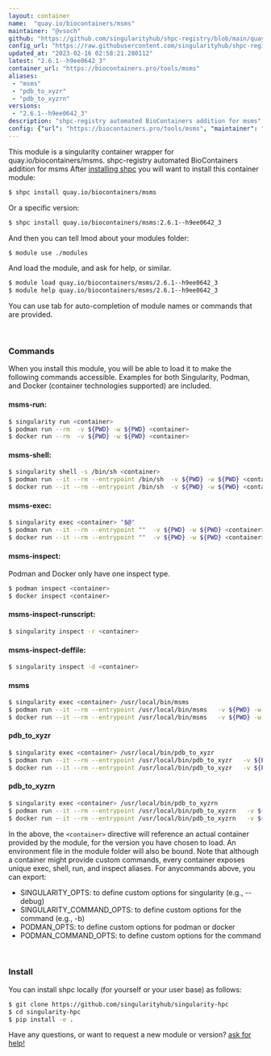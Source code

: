 ```yaml
---
layout: container
name:  "quay.io/biocontainers/msms"
maintainer: "@vsoch"
github: "https://github.com/singularityhub/shpc-registry/blob/main/quay.io/biocontainers/msms/container.yaml"
config_url: "https://raw.githubusercontent.com/singularityhub/shpc-registry/main/quay.io/biocontainers/msms/container.yaml"
updated_at: "2023-02-16 02:58:21.280112"
latest: "2.6.1--h9ee0642_3"
container_url: "https://biocontainers.pro/tools/msms"
aliases:
 - "msms"
 - "pdb_to_xyzr"
 - "pdb_to_xyzrn"
versions:
 - "2.6.1--h9ee0642_3"
description: "shpc-registry automated BioContainers addition for msms"
config: {"url": "https://biocontainers.pro/tools/msms", "maintainer": "@vsoch", "description": "shpc-registry automated BioContainers addition for msms", "latest": {"2.6.1--h9ee0642_3": "sha256:18f7e3d4e5515d2a2cb5ae53145b08df891e8e2661170dc403fb27cd62a4d3ac"}, "tags": {"2.6.1--h9ee0642_3": "sha256:18f7e3d4e5515d2a2cb5ae53145b08df891e8e2661170dc403fb27cd62a4d3ac"}, "docker": "quay.io/biocontainers/msms", "aliases": {"msms": "/usr/local/bin/msms", "pdb_to_xyzr": "/usr/local/bin/pdb_to_xyzr", "pdb_to_xyzrn": "/usr/local/bin/pdb_to_xyzrn"}}
---
```


This module is a singularity container wrapper for quay.io/biocontainers/msms.
shpc-registry automated BioContainers addition for msms
After [installing shpc](#install) you will want to install this container module:


```bash
$ shpc install quay.io/biocontainers/msms
```

Or a specific version:

```bash
$ shpc install quay.io/biocontainers/msms:2.6.1--h9ee0642_3
```

And then you can tell lmod about your modules folder:

```bash
$ module use ./modules
```

And load the module, and ask for help, or similar.

```bash
$ module load quay.io/biocontainers/msms/2.6.1--h9ee0642_3
$ module help quay.io/biocontainers/msms/2.6.1--h9ee0642_3
```

You can use tab for auto-completion of module names or commands that are provided.

<br>

### Commands

When you install this module, you will be able to load it to make the following commands accessible.
Examples for both Singularity, Podman, and Docker (container technologies supported) are included.

#### msms-run:

```bash
$ singularity run <container>
$ podman run --rm  -v ${PWD} -w ${PWD} <container>
$ docker run --rm  -v ${PWD} -w ${PWD} <container>
```

#### msms-shell:

```bash
$ singularity shell -s /bin/sh <container>
$ podman run --it --rm --entrypoint /bin/sh  -v ${PWD} -w ${PWD} <container>
$ docker run --it --rm --entrypoint /bin/sh  -v ${PWD} -w ${PWD} <container>
```

#### msms-exec:

```bash
$ singularity exec <container> "$@"
$ podman run --it --rm --entrypoint ""  -v ${PWD} -w ${PWD} <container> "$@"
$ docker run --it --rm --entrypoint ""  -v ${PWD} -w ${PWD} <container> "$@"
```

#### msms-inspect:

Podman and Docker only have one inspect type.

```bash
$ podman inspect <container>
$ docker inspect <container>
```

#### msms-inspect-runscript:

```bash
$ singularity inspect -r <container>
```

#### msms-inspect-deffile:

```bash
$ singularity inspect -d <container>
```


#### msms

```bash
$ singularity exec <container> /usr/local/bin/msms
$ podman run --it --rm --entrypoint /usr/local/bin/msms   -v ${PWD} -w ${PWD} <container> -c " $@"
$ docker run --it --rm --entrypoint /usr/local/bin/msms   -v ${PWD} -w ${PWD} <container> -c " $@"
```


#### pdb_to_xyzr

```bash
$ singularity exec <container> /usr/local/bin/pdb_to_xyzr
$ podman run --it --rm --entrypoint /usr/local/bin/pdb_to_xyzr   -v ${PWD} -w ${PWD} <container> -c " $@"
$ docker run --it --rm --entrypoint /usr/local/bin/pdb_to_xyzr   -v ${PWD} -w ${PWD} <container> -c " $@"
```


#### pdb_to_xyzrn

```bash
$ singularity exec <container> /usr/local/bin/pdb_to_xyzrn
$ podman run --it --rm --entrypoint /usr/local/bin/pdb_to_xyzrn   -v ${PWD} -w ${PWD} <container> -c " $@"
$ docker run --it --rm --entrypoint /usr/local/bin/pdb_to_xyzrn   -v ${PWD} -w ${PWD} <container> -c " $@"
```



In the above, the `<container>` directive will reference an actual container provided
by the module, for the version you have chosen to load. An environment file in the
module folder will also be bound. Note that although a container
might provide custom commands, every container exposes unique exec, shell, run, and
inspect aliases. For anycommands above, you can export:

 - SINGULARITY_OPTS: to define custom options for singularity (e.g., --debug)
 - SINGULARITY_COMMAND_OPTS: to define custom options for the command (e.g., -b)
 - PODMAN_OPTS: to define custom options for podman or docker
 - PODMAN_COMMAND_OPTS: to define custom options for the command

<br>

### Install

You can install shpc locally (for yourself or your user base) as follows:

```bash
$ git clone https://github.com/singularityhub/singularity-hpc
$ cd singularity-hpc
$ pip install -e .
```

Have any questions, or want to request a new module or version? [ask for help!](https://github.com/singularityhub/singularity-hpc/issues)